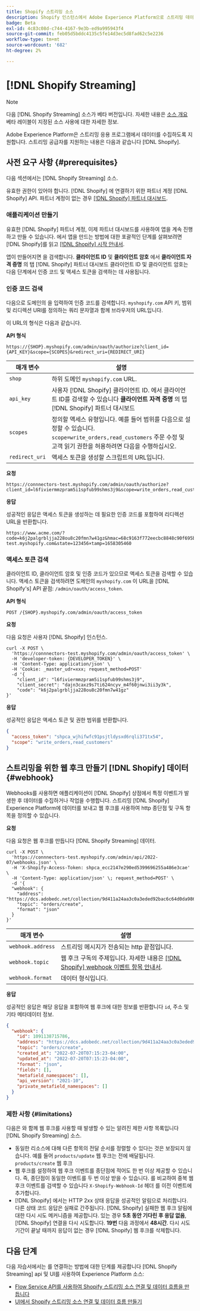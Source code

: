 ```yaml
---
title: Shopify 스트리밍 소스
description: Shopify 인스턴스에서 Adobe Experience Platform으로 스트리밍 데이터를 수집하기 위해 소스 연결 및 데이터 흐름을 만드는 방법을 알아봅니다
badge: Beta
exl-id: 4c83c08d-c744-4167-9e3b-ed9a995943f4
source-git-commit: feb05d5bddc4135c5fe14d3ec5d8fad62c5e2236
workflow-type: tm+mt
source-wordcount: '682'
ht-degree: 2%

---
```


# [!DNL Shopify Streaming]

>[!NOTE]
>
>다음 [!DNL Shopify Streaming] 소스가 베타 버전입니다. 자세한 내용은 [소스 개요](../../home.md#terms-and-conditions) 베타 레이블이 지정된 소스 사용에 대한 자세한 정보.

Adobe Experience Platform은 스트리밍 응용 프로그램에서 데이터를 수집하도록 지원합니다. 스트리밍 공급자를 지원하는 내용은 다음과 같습니다 [!DNL Shopify].

## 사전 요구 사항 {#prerequisites}

다음 섹션에서는 [!DNL Shopify Streaming] 소스.

유효한 권한이 있어야 합니다. [!DNL Shopify] 에 연결하기 위한 파트너 계정 [!DNL Shopify] API. 파트너 계정이 없는 경우 [[!DNL Shopify] 파트너 대시보드](https://www.shopify.com/partners).

### 애플리케이션 만들기

유효한 [!DNL Shopify] 파트너 계정, 이제 파트너 대시보드를 사용하여 앱을 계속 진행하고 만들 수 있습니다. 에서 앱을 만드는 방법에 대한 포괄적인 단계를 살펴보려면 [!DNL Shopify]를 읽고 [[!DNL Shopify] 시작 안내서](https://www.shopify.com/partners/blog/17056443-how-to-generate-a-shopify-api-token).

앱이 만들어지면 을 검색합니다. **클라이언트 ID** 및 **클라이언트 암호** 에서 **클라이언트 자격 증명** 의 탭 [!DNL Shopify] 파트너 대시보드 클라이언트 ID 및 클라이언트 암호는 다음 단계에서 인증 코드 및 액세스 토큰을 검색하는 데 사용됩니다.

### 인증 코드 검색

다음으로 도메인의 을 입력하여 인증 코드를 검색합니다. `myshopify.com` API 키, 범위 및 리디렉션 URI를 정의하는 쿼리 문자열과 함께 브라우저의 URL입니다.

이 URL의 형식은 다음과 같습니다.

**API 형식**

```http
https://{SHOP}.myshopify.com/admin/oauth/authorize?client_id={API_KEY}&scope={SCOPES}&redirect_uri={REDIRECT_URI}
```

| 매개 변수 | 설명 |
| --- | --- |
| `shop` | 하위 도메인 `myshopify.com` URL. |
| `api_key` | 사용자 [!DNL Shopify] 클라이언트 ID. 에서 클라이언트 ID를 검색할 수 있습니다 **클라이언트 자격 증명** 의 탭 [!DNL Shopify] 파트너 대시보드 |
| `scopes` | 정의할 액세스 유형입니다. 예를 들어 범위를 다음으로 설정할 수 있습니다. `scope=write_orders,read_customers` 주문 수정 및 고객 읽기 권한을 허용하려면 다음을 수행하십시오. |
| `redirect_uri` | 액세스 토큰을 생성할 스크립트의 URL입니다. |

**요청**

```http
https://connnectors-test.myshopify.com/admin/oauth/authorize?client_id=l6fiviermmzpram5i1spfub99shms3j9&scope=write_orders,read_customers&redirect_uri=https://acme.com
```

**응답**

성공적인 응답은 액세스 토큰을 생성하는 데 필요한 인증 코드를 포함하여 리디렉션 URL을 반환합니다.

```http
https://www.acme.com/?code=k6j2palgrbljja228ou8c20fmn7w41gz&hmac=68c9163f772eecbc8848c90f695bca0460899c125af897a6d2b0ebbd59d3a43b&shop=connnectors-test.myshopify.com&state=123456×tamp=1658305460
```

### 액세스 토큰 검색

클라이언트 ID, 클라이언트 암호 및 인증 코드가 있으므로 액세스 토큰을 검색할 수 있습니다. 액세스 토큰을 검색하려면 도메인의 `myshopify.com` 이 URL을 [!DNL Shopify's] API 끝점: `/admin/oauth/access_token`.

**API 형식**

```https
POST /{SHOP}.myshopify.com/admin/oauth/access_token
```

**요청**

다음 요청은 사용자 [!DNL Shopify] 인스턴스.

```shell
curl -X POST \
  'https://connnectors-test.myshopify.com/admin/oauth/access_token' \
  -H 'developer-token: {DEVELOPER_TOKEN}' \
  -H 'Content-Type: application/json' \
  -H 'Cookie: _master_udr=xxx; request_method=POST'
  -d '{
    "client_id": "l6fiviermmzpram5i1spfub99shms3j9",
    "client_secret": "dajn3caxz9s7ti624ncyv_m4f60jnwi3ii3y3k",
    "code": "k6j2palgrbljja228ou8c20fmn7w41gz"
}'
```

**응답**

성공적인 응답은 액세스 토큰 및 권한 범위를 반환합니다.

```json
{
  "access_token": "shpca_wjhifwfc91psjtldysxd6rqli371tx54",
  "scope": "write_orders,read_customers"
}
```

## 스트리밍을 위한 웹 후크 만들기 [!DNL Shopify] 데이터 {#webhook}

Webhooks를 사용하면 애플리케이션이 [!DNL Shopify] 상점에서 특정 이벤트가 발생한 후 데이터를 수집하거나 작업을 수행합니다. 스트리밍 [!DNL Shopify] Experience Platform에 데이터를 보내고 웹 후크를 사용하여 http 종단점 및 구독 항목을 정의할 수 있습니다.

**요청**

다음 요청은 웹 후크를 만듭니다 [!DNL Shopify Streaming] 데이터.

```shell
curl -X POST \
  'https://connnectors-test.myshopify.com/admin/api/2022-07/webhooks.json' \
  -H 'X-Shopify-Access-Token: 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' \
  -H 'Content-Type: application/json' \; request_method=POST' \
  -d '{
  "webhook": {
    "address": "https://dcs.adobedc.net/collection/9d411a24aa3c0a3eded92bac6c64d0da986ee7a8212f87168c5fb42d9ddc3227",
    "topic": "orders/create",
    "format": "json"
  }
}'
```

| 매개 변수 | 설명 |
| --- | --- | 
| `webhook.address` | 스트리밍 메시지가 전송되는 http 끝점입니다. |
| `webhook.topic` | 웹 후크 구독의 주제입니다. 자세한 내용은 [[!DNL Shopify] webhook 이벤트 항목 안내서](https://shopify.dev/docs/api/admin-rest/2023-04/resources/webhook#event-topics). |
| `webhook.format` | 데이터 형식입니다. |

**응답**

성공적인 응답은 해당 응답을 포함하여 웹 후크에 대한 정보를 반환합니다 `id`, 주소 및 기타 메타데이터 정보.

```json
{
  "webhook": {
    "id": 1091138715786,
    "address": "https://dcs.adobedc.net/collection/9d411a24aa3c0a3eded92bac6c64d0da986ee7a8212f87168c5fb42d9ddc3227",
    "topic": "orders/create",
    "created_at": "2022-07-20T07:15:23-04:00",
    "updated_at": "2022-07-20T07:15:23-04:00",
    "format": "json",
    "fields": [],
    "metafield_namespaces": [],
    "api_version": "2021-10",
    "private_metafield_namespaces": []
  }
}
```

### 제한 사항 {#limitations}

다음은 와 함께 웹 후크를 사용할 때 발생할 수 있는 알려진 제한 사항 목록입니다 [!DNL Shopify Streaming] 소스.

* 동일한 리소스에 대해 다른 항목의 전달 순서를 정렬할 수 있다는 것은 보장되지 않습니다. 예를 들어 `products/update` 웹 후크는 전에 배달됩니다. `products/create` 웹 후크
* 웹 후크를 설정하여 웹 후크 이벤트를 종단점에 적어도 한 번 이상 제공할 수 있습니다. 즉, 종단점이 동일한 이벤트를 두 번 이상 받을 수 있습니다. 를 비교하여 중복 웹 후크 이벤트를 검색할 수 있습니다 `X-Shopify-Webhook-Id` 헤더 를 이전 이벤트에 추가합니다.
* [!DNL Shopify] 에서는 HTTP 2xx 상태 응답을 성공적인 알림으로 처리합니다. 다른 상태 코드 응답은 실패로 간주됩니다. [!DNL Shopify] 실패한 웹 후크 알림에 대한 다시 시도 메커니즘을 제공합니다. 있는 경우 **5초 동안 기다린 후 응답 없음**, [!DNL Shopify] 연결을 다시 시도합니다. **19번** 다음 과정에서 **48시간**. 다시 시도 기간이 끝날 때까지 응답이 없는 경우 [!DNL Shopify] 웹 후크를 삭제합니다.

## 다음 단계

다음 자습서에서는 를 연결하는 방법에 대한 단계를 제공합니다 [!DNL Shopify Streaming] api 및 UI를 사용하여 Experience Platform 소스:

* [Flow Service API를 사용하여 Shopify 스트리밍 소스 연결 및 데이터 흐름을 만듭니다](../../tutorials/api/create/ecommerce/shopify-streaming.md)
* [UI에서 Shopify 스트리밍 소스 연결 및 데이터 흐름 만들기](../../tutorials/ui/create/ecommerce/shopify-streaming.md)
